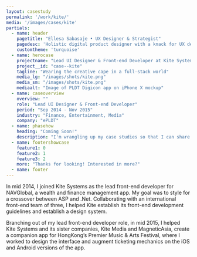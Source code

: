 ```yaml
---
layout: casestudy
permalink: '/work/kite/'
media: '/images/cases/kite'
partials:
  - name: header
    pagetitle: "Ellesa Sabasaje • UX Designer & Strategist"
    pagedesc: 'Holistic digital product designer with a knack for UX design, UX strategy, UX research, prototyping and front-end development'
    customtheme: 'turquoise'
  - name: herocase
    projectname: "Lead UI Designer & Front-end Developer at Kite Systems"
    project__id: "case--kite"
    tagline: "Wearing the creative cape in a full-stack world"
    media_lg: "/images/shots/kite.png"
    media_sm: "/images/shots/kite.png"
    mediaalt: "Image of PLDT Digicon app on iPhone X mockup"
  - name: caseoverview
    overview: ""
    role: "Lead UI Designer & Front-end Developer"
    period: "Sep 2014 - Nov 2015"
    industry: "Finance, Entertainment, Media"
    company: "ePLDT"
  - name: phasehow
    heading: "Coming Soon!"
    description: "I'm wrangling up my case studies so that I can share my passion for creating great products and making a difference. Stay tuned!"
  - name: footershowcase
    feature1: 0
    feature2: 1
    feature3: 2
    more: "Thanks for looking! Interested in more?"
  - name: footer
---
```


In mid 2014, I joined Kite Systems as the lead front-end developer for NAVGlobal, a wealth and finance management app. My goal was to style for a crossover between ASP and .Net. Collaborating with an international front-end team of three, I helped Kite establish its front-end development guidelines and establish a design system.

Branching out of my lead front-end developer role, in mid 2015, I helped Kite Systems and its sister companies, Kite Media and MagneticAsia, create a companion app for HongKong’s Premier Music & Arts Festival, where I worked to design the interface and augment ticketing mechanics on the iOS and Android versions of the app.
